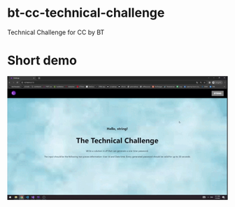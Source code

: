 # bt-cc-technical-challenge
 Technical Challenge for CC by BT

# Short demo
![](https://github.com/trutadan/bt-cc-technical-challenge/blob/main/demo.gif)

